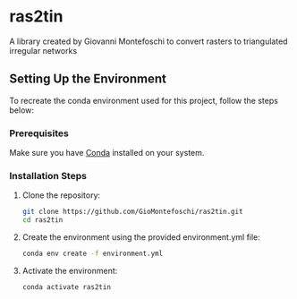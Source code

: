 # ras2tin
A library created by Giovanni Montefoschi to convert rasters to triangulated irregular networks

## Setting Up the Environment

To recreate the conda environment used for this project, follow the steps below:

### Prerequisites
Make sure you have [Conda](https://docs.conda.io/projects/conda/en/latest/user-guide/install/index.html) installed on your system.

### Installation Steps

1. Clone the repository:
   ```bash
   git clone https://github.com/GioMontefoschi/ras2tin.git
   cd ras2tin
   ```

2. Create the environment using the provided environment.yml file:
    ```bash
    conda env create -f environment.yml
    ```

3. Activate the environment:
    ```bash
    conda activate ras2tin
    ```

